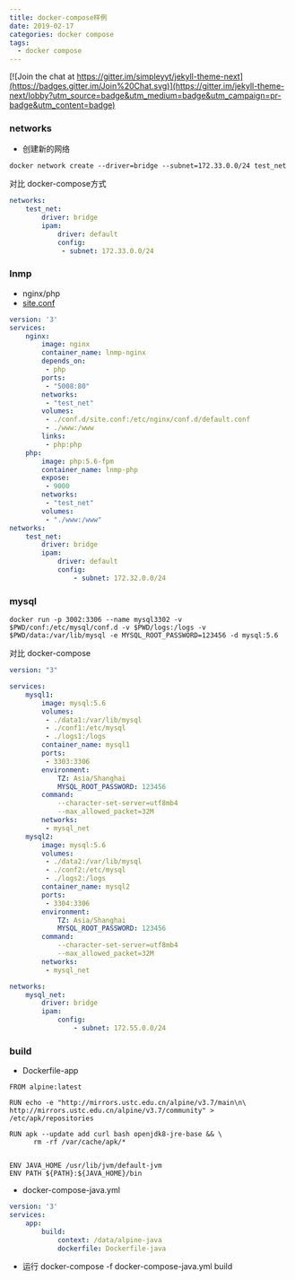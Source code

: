 ```yaml
---
title: docker-compose样例
date: 2019-02-17
categories: docker compose
tags:
  - docker compose
---
```


[![Join the chat at https://gitter.im/simpleyyt/jekyll-theme-next](https://badges.gitter.im/Join%20Chat.svg)](https://gitter.im/jekyll-theme-next/lobby?utm_source=badge&utm_medium=badge&utm_campaign=pr-badge&utm_content=badge)

<!--more-->

### networks
- 创建新的网络

```
docker network create --driver=bridge --subnet=172.33.0.0/24 test_net
```
对比 docker-compose方式

```yaml
networks:
    test_net:
        driver: bridge
        ipam:
            driver: default
            config:
             - subnet: 172.33.0.0/24
```

### lnmp
- nginx/php
- [site.conf](https://github.com/SakuraGaara/docker-compose/blob/master/lnmp/conf.d/site.conf)

```yaml
version: '3'
services:
    nginx:
        image: nginx
        container_name: lnmp-nginx
        depends_on:
         - php
        ports:
         - "5008:80"
        networks:
         - "test_net"
        volumes:
         - ./conf.d/site.conf:/etc/nginx/conf.d/default.conf
         - ./www:/www
        links:
         - php:php
    php:
        image: php:5.6-fpm
        container_name: lnmp-php
        expose: 
         - 9000
        networks:
         - "test_net"
        volumes:
         - "./www:/www"
networks:
    test_net:
        driver: bridge
        ipam:
            driver: default
            config:
                - subnet: 172.32.0.0/24
```

### mysql 

```
docker run -p 3002:3306 --name mysql3302 -v $PWD/conf:/etc/mysql/conf.d -v $PWD/logs:/logs -v $PWD/data:/var/lib/mysql -e MYSQL_ROOT_PASSWORD=123456 -d mysql:5.6
```
对比 docker-compose
```yaml
version: "3"

services:
    mysql1:
        image: mysql:5.6
        volumes:
         - ./data1:/var/lib/mysql
         - ./conf1:/etc/mysql
         - ./logs1:/logs
        container_name: mysql1
        ports:
         - 3303:3306
        environment:
            TZ: Asia/Shanghai
            MYSQL_ROOT_PASSWORD: 123456
        command:
            --character-set-server=utf8mb4
            --max_allowed_packet=32M
        networks:
         - mysql_net
    mysql2:
        image: mysql:5.6
        volumes:
         - ./data2:/var/lib/mysql
         - ./conf2:/etc/mysql
         - ./logs2:/logs
        container_name: mysql2
        ports:
         - 3304:3306
        environment:
            TZ: Asia/Shanghai
            MYSQL_ROOT_PASSWORD: 123456
        command:
            --character-set-server=utf8mb4
            --max_allowed_packet=32M
        networks:
         - mysql_net

networks:
    mysql_net:
        driver: bridge
        ipam:
            config:
                - subnet: 172.55.0.0/24
```

### build
- Dockerfile-app

```
FROM alpine:latest

RUN echo -e "http://mirrors.ustc.edu.cn/alpine/v3.7/main\n\
http://mirrors.ustc.edu.cn/alpine/v3.7/community" > /etc/apk/repositories

RUN apk --update add curl bash openjdk8-jre-base && \
      rm -rf /var/cache/apk/*


ENV JAVA_HOME /usr/lib/jvm/default-jvm
ENV PATH ${PATH}:${JAVA_HOME}/bin
```
- docker-compose-java.yml

```yaml
version: '3'
services:
    app:
        build:
            context: /data/alpine-java
            dockerfile: Dockerfile-java

```
- 运行 docker-compose -f docker-compose-java.yml build



